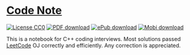 # [Code Note](http://codenote.liuyid.in/)

[![License CC0](http://codenote.liuyid.in/images/badges/CC0.svg)](http://creativecommons.org/publicdomain/zero/1.0/)
[![PDF download](http://codenote.liuyid.in/images/badges/PDF.svg)](https://www.gitbook.com/download/pdf/book/petrosliu/code-note)
[![ePub download](http://codenote.liuyid.in/images/badges/ePub.svg)](https://www.gitbook.com/download/epub/book/petrosliu/code-note)
[![Mobi download](http://codenote.liuyid.in/images/badges/Mobi.svg)](https://www.gitbook.com/download/mobi/book/petrosliu/code-note)

This is a notebook for C++ coding interviews. Most solutions passed [LeetCode](https://leetcode.com/) OJ correctly and efficiently. Any correction is appreciated.